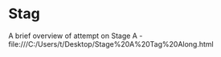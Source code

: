 # Stag
A brief overview of attempt on Stage A - file:///C:/Users/t/Desktop/Stage%20A%20Tag%20Along.html


